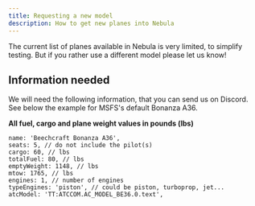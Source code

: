 ```yaml
---
title: Requesting a new model
description: How to get new planes into Nebula
---
```


The current list of planes available in Nebula is very limited, to simplify testing. But if you rather use a different model please let us know!

## Information needed

We will need the following information, that you can send us on Discord. See below the example for MSFS's default Bonanza A36.

**All fuel, cargo and plane weight values in pounds (lbs)**

```
name: 'Beechcraft Bonanza A36',
seats: 5, // do not include the pilot(s)
cargo: 60, // lbs
totalFuel: 80, // lbs
emptyWeight: 1148, // lbs
mtow: 1765, // lbs
engines: 1, // number of engines
typeEngines: 'piston', // could be piston, turboprop, jet...
atcModel: 'TT:ATCCOM.AC_MODEL_BE36.0.text',

```
